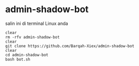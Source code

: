 # admin-shadow-bot
salin ini di terminal Linux anda
```
clear
rm -rfv admin-shadow-bot
clear
git clone https://github.com/Barqah-Xiex/admin-shadow-bot
clear
cd admin-shadow-bot
bash bot.sh
```
